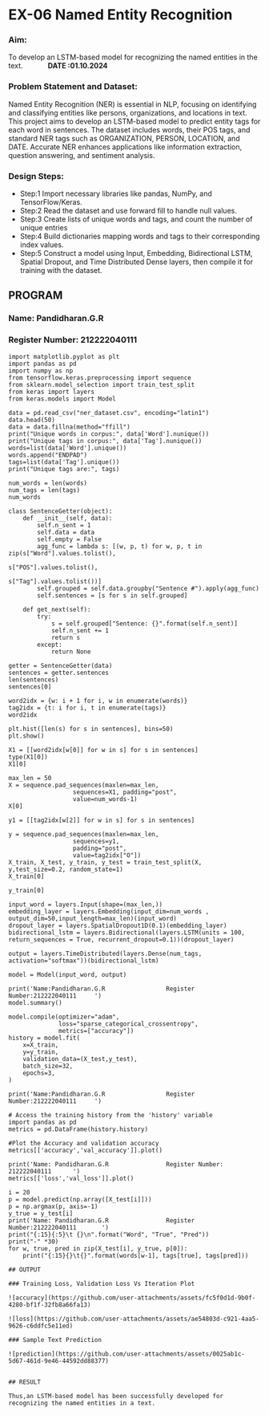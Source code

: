 # EX-06 Named Entity Recognition
### Aim:
To develop an LSTM-based model for recognizing the named entities in the text. &emsp;&emsp;&emsp; **DATE :01.10.2024**

### Problem Statement and Dataset:
Named Entity Recognition (NER) is essential in NLP, focusing on identifying and classifying entities like persons, organizations, and locations in text. This project aims to develop an LSTM-based model to predict entity tags for each word in sentences. The dataset includes words, their POS tags, and standard NER tags such as ORGANIZATION, PERSON, LOCATION, and DATE. Accurate NER enhances applications like information extraction, question answering, and sentiment analysis.
### Design Steps:
- Step:1 Import necessary libraries like pandas, NumPy, and TensorFlow/Keras.   
- Step:2 Read the dataset and use forward fill to handle null values.
- Step:3 Create lists of unique words and tags, and count the number of unique entries
- Step:4 Build dictionaries mapping words and tags to their corresponding index values.
- Step:5 Construct a model using Input, Embedding, Bidirectional LSTM, Spatial Dropout, and Time Distributed Dense layers, then compile it for training with the dataset.

## PROGRAM
### Name: Pandidharan.G.R
### Register Number: 212222040111

```
import matplotlib.pyplot as plt
import pandas as pd
import numpy as np
from tensorflow.keras.preprocessing import sequence
from sklearn.model_selection import train_test_split
from keras import layers
from keras.models import Model

data = pd.read_csv("ner_dataset.csv", encoding="latin1")
data.head(50)
data = data.fillna(method="ffill")
print("Unique words in corpus:", data['Word'].nunique())
print("Unique tags in corpus:", data['Tag'].nunique())
words=list(data['Word'].unique())
words.append("ENDPAD")
tags=list(data['Tag'].unique())
print("Unique tags are:", tags)

num_words = len(words)
num_tags = len(tags)
num_words

class SentenceGetter(object):
    def __init__(self, data):
        self.n_sent = 1
        self.data = data
        self.empty = False
        agg_func = lambda s: [(w, p, t) for w, p, t in zip(s["Word"].values.tolist(),
                                                           s["POS"].values.tolist(),
                                                           s["Tag"].values.tolist())]
        self.grouped = self.data.groupby("Sentence #").apply(agg_func)
        self.sentences = [s for s in self.grouped]

    def get_next(self):
        try:
            s = self.grouped["Sentence: {}".format(self.n_sent)]
            self.n_sent += 1
            return s
        except:
            return None

getter = SentenceGetter(data)
sentences = getter.sentences
len(sentences)
sentences[0]

word2idx = {w: i + 1 for i, w in enumerate(words)}
tag2idx = {t: i for i, t in enumerate(tags)}
word2idx

plt.hist([len(s) for s in sentences], bins=50)
plt.show()

X1 = [[word2idx[w[0]] for w in s] for s in sentences]
type(X1[0])
X1[0]

max_len = 50
X = sequence.pad_sequences(maxlen=max_len,
                  sequences=X1, padding="post",
                  value=num_words-1)
X[0]

y1 = [[tag2idx[w[2]] for w in s] for s in sentences]

y = sequence.pad_sequences(maxlen=max_len,
                  sequences=y1,
                  padding="post",
                  value=tag2idx["O"])
X_train, X_test, y_train, y_test = train_test_split(X, y,test_size=0.2, random_state=1)
X_train[0]

y_train[0]

input_word = layers.Input(shape=(max_len,))
embedding_layer = layers.Embedding(input_dim=num_words , output_dim=50,input_length=max_len)(input_word)
dropout_layer = layers.SpatialDropout1D(0.1)(embedding_layer)
bidirectional_lstm = layers.Bidirectional(layers.LSTM(units = 100, return_sequences = True, recurrent_dropout=0.1))(dropout_layer)

output = layers.TimeDistributed(layers.Dense(num_tags, activation="softmax"))(bidirectional_lstm)

model = Model(input_word, output)

print('Name:Pandidharan.G.R                 Register Number:212222040111     ')
model.summary()

model.compile(optimizer="adam",
              loss="sparse_categorical_crossentropy",
              metrics=["accuracy"])
history = model.fit(
    x=X_train,
    y=y_train,
    validation_data=(X_test,y_test),
    batch_size=32,
    epochs=3,
)

print('Name:Pandidharan.G.R                 Register Number:212222040111     ')

# Access the training history from the 'history' variable
import pandas as pd
metrics = pd.DataFrame(history.history)

#Plot the Accuracy and validation accuracy
metrics[['accuracy','val_accuracy']].plot()

print('Name: Pandidharan.G.R                Register Number: 212222040111      ')
metrics[['loss','val_loss']].plot()

i = 20
p = model.predict(np.array([X_test[i]]))
p = np.argmax(p, axis=-1)
y_true = y_test[i]
print('Name: Pandidharan.G.R                Register Number:212222040111       ')
print("{:15}{:5}\t {}\n".format("Word", "True", "Pred"))
print("-" *30)
for w, true, pred in zip(X_test[i], y_true, p[0]):
    print("{:15}{}\t{}".format(words[w-1], tags[true], tags[pred]))

## OUTPUT

### Training Loss, Validation Loss Vs Iteration Plot

![accuracy](https://github.com/user-attachments/assets/fc5f0d1d-9b0f-4280-bf1f-32fb8a66fa13)

![loss](https://github.com/user-attachments/assets/ae54803d-c921-4aa5-9626-c6ddfc5e11ed)

### Sample Text Prediction

![prediction](https://github.com/user-attachments/assets/0025ab1c-5d67-461d-9e46-44592dd88377)


## RESULT

Thus,an LSTM-based model has been successfully developed for recognizing the named entities in a text.
